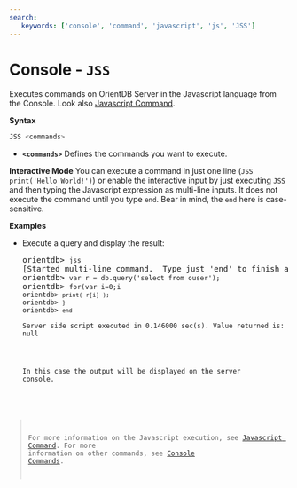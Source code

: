 ```yaml
---
search:
   keywords: ['console', 'command', 'javascript', 'js', 'JSS']
---
```


# Console - `JSS`

Executes commands on OrientDB Server in the Javascript language from the Console. Look also [Javascript Command](../Javascript-Command.md).

**Syntax**

```sql
JSS <commands>
```

- **`<commands>`** Defines the commands you want to execute.

**Interactive Mode**
You can execute a command in just one line (`JSS print('Hello World!')`) or enable the interactive input by just executing `JSS` and then typing the Javascript expression as multi-line inputs.  It does not execute the command until you type `end`.  Bear in mind, the `end` here is case-sensitive.

**Examples**

- Execute a query and display the result:

  <pre>
  orientdb> <code class="lang-javascript userinput">jss</code>
  [Started multi-line command.  Type just 'end' to finish and execute.]
  orientdb> <code class="lang-javascript userinput">var r = db.query('select from ouser');</code>
  orientdb> <code class="lang-javascript userinput">for(var i=0;i<r.length;++i){</code>
  orientdb> <code class="lang-javascript userinput">print( r[i] );</code>
  orientdb> <code class="lang-javascript userinput">}</code>
  orientdb> <code class="lang-javascript userinput">end</code>
 
  Server side script executed in 0.146000 sec(s). Value returned is: null
  </pre>

  In this case the output will be displayed on the server console.
  
>For more information on the Javascript execution, see [Javascript Command](../Javascript-Command.md).  For more information on other commands, see [Console Commands](Console-Commands.md).
